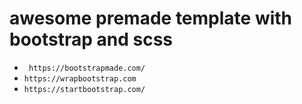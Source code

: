 # awesome premade template with bootstrap and scss
* ` https://bootstrapmade.com/`
* `https://wrapbootstrap.com`
* `https://startbootstrap.com/`
